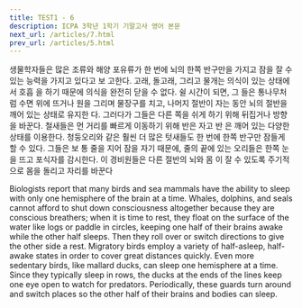 ```yaml
---
title: TEST1 - 6
description: ICPA 3학년 1학기 기말고사 영어 본문
next_url: /articles/7.html
prev_url: /articles/5.html
---
```


생물학자들은 많은 조류와 해양 포유류가 한 번에 뇌의 한쪽 반구만을 가지고 잠을 잘 수 있는 능력을 가지고 있다고 보 고한다. 고래, 돌고래, 그리고 물개는 의식이 있는 상태에서 호흡 을 하기 때문에 의식을 완전히 닫을 수 없다. 쉴 시간이 되면, 그 들은 통나무처럼 수면 위에 뜨거나 원을 그리며 물장구를 치고, 나머지 절반이 자는 동안 뇌의 절반을 깨어 있는 상태로 유지한 다. 그러다가 그들은 다른 쪽을 쉬게 하기 위해 뒤집거나 방향을 바꾼다. 철새들은 먼 거리를 빠르게 이동하기 위해 반은 자고 반 은 깨어 있는 다양한 상태를 이용한다. 청둥오리와 같은 훨씬 더 많은 텃새들도 한 번에 한쪽 반구만 잠들게 할 수 있다. 그들은 보 통 줄을 지어 잠을 자기 때문에, 줄의 끝에 있는 오리들은 한쪽 눈 을 뜨고 포식자를 감시한다. 이 경비원들은 다른 절반의 뇌와 몸 이 잘 수 있도록 주기적으로 몸을 돌리고 자리를 바꾼다

Biologists report that many birds and sea mammals have the ability to sleep with only one hemisphere of the brain at a time. Whales, dolphins, and seals cannot afford to shut down consciousness altogether because they are conscious breathers; when it is time to rest, they float on the surface of the water like logs or paddle in circles, keeping one half of their brains awake while the other half sleeps. Then they roll over or switch directions to give the other side a rest. Migratory birds employ a variety of half-asleep, half-awake states in order to cover great distances quickly. Even more sedentary birds, like mallard ducks, can sleep one hemisphere at a time. Since they typically sleep in rows, the ducks at the ends of the lines keep one eye open to watch for predators. Periodically, these guards turn around and switch places so the other half of their brains and bodies can sleep.
